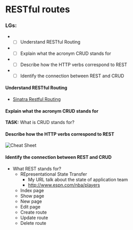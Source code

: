 # RESTful routes

### LGs:
* - [ ] Understand RESTful Routing
* - [ ] Explain what the acronym CRUD stands for
* - [ ] Describe how the HTTP verbs correspond to REST
* - [ ] Identify the connection between REST and CRUD

#### **Understand RESTful Routing**
* [Sinatra Restful Routing](https://docs.google.com/presentation/d/12gX96PtXwx35koxB84GoolfzM5iR-U6asPu41jR0mZA/edit#slide=id.p)

    
#### **Explain what the acronym CRUD stands for**
**TASK:** What is CRUD stands for?
        
#### **Describe how the HTTP verbs correspond to REST**
![Cheat Sheet](https://i.imgur.com/k8G1oH2.png)

#### **Identify the connection between REST and CRUD**
* What REST stands for?
    * REpresentational State Transfer
        * My URL talk about the state of application team
        * http://www.espn.com/nba/players
    * Index page
    * Show page
    * New page
    * Edit page
    * Create route
    * Update route
    * Delete route
